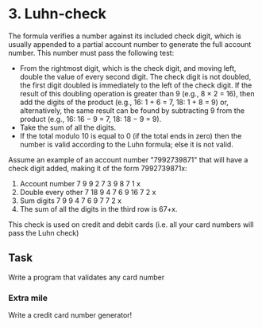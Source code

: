 # 3. Luhn-check

The formula verifies a number against its included check digit, which is usually appended to a partial account number to generate the full account number. This number must pass the following test:

* From the rightmost digit, which is the check digit, and moving left, double the value of every second digit. The check digit is not doubled, the first digit doubled is immediately to the left of the check digit. If the result of this doubling operation is greater than 9 (e.g., 8 × 2 = 16), then add the digits of the product (e.g., 16: 1 + 6 = 7, 18: 1 + 8 = 9) or, alternatively, the same result can be found by subtracting 9 from the product (e.g., 16: 16 − 9 = 7, 18: 18 − 9 = 9).
* Take the sum of all the digits.
* If the total modulo 10 is equal to 0 (if the total ends in zero) then the number is valid according to the Luhn formula; else it is not valid.

Assume an example of an account number "7992739871" that will have a check digit added, making it of the form 7992739871x:

1. Account number  7 9 9 2 7 3 9 8 7 1 x
2. Double every other  7 18  9 4 7 6 9 16  7 2 x
3. Sum digits  7 9 9 4 7 6 9 7 7 2 x
4. The sum of all the digits in the third row is 67+x.

This check is used on credit and debit cards (i.e. all your card numbers will pass the Luhn check)

## Task

Write a program that validates any card number

### Extra mile

Write a credit card number generator!
